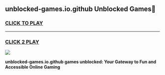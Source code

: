 
## unblocked-games.io.github Unblocked Games👋
<h3>
<a href="https://news.freeplayer.one?title=unblocked-games.io.github&ref=16F">CLICK TO PLAY</a></h3>
<hr>

<h3>
<a href="https://news.freeplayer.one?title=unblocked-games.io.github&ref=16F">CLICK 2 PLAY</a>
  
</h3>

<a href="https://news.freeplayer.one?title=unblocked-games.io.github&ref=16F/"><img src="https://clearcache.store/games.png"></a>


**unblocked-games.io.github games unblocked: Your Gateway to Fun and Accessible Online Gaming**
